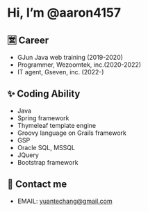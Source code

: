 # Hi, I’m @aaron4157

## 🈺 Career 

- GJun Java web training (2019-2020)
- Programmer, Wezoomtek, inc.(2020-2022)
- IT agent, Gseven, inc. (2022-)

##  ✨ Coding Ability

- Java 
- Spring framework
- Thymeleaf template engine
- Groovy language on Grails framework
- GSP
- Oracle SQL, MSSQL
- JQuery
- Bootstrap framework

## 🤝 Contact me

- EMAIL: yuantechang@gmail.com

<!---
aaron4157/aaron4157 is a ✨ special ✨ repository because its `README.md` (this file) appears on your GitHub profile.
You can click the Preview link to take a look at your changes.
--->
